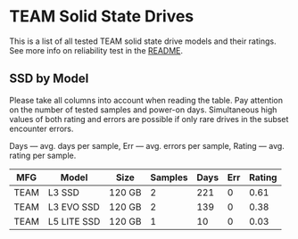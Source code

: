 TEAM Solid State Drives
=======================

This is a list of all tested TEAM solid state drive models and their ratings. See
more info on reliability test in the [README](https://github.com/linuxhw/SMART).

SSD by Model
------------

Please take all columns into account when reading the table. Pay attention on the
number of tested samples and power-on days. Simultaneous high values of both rating
and errors are possible if only rare drives in the subset encounter errors.

Days   — avg. days per sample,
Err    — avg. errors per sample,
Rating — avg. rating per sample.

| MFG       | Model              | Size   | Samples | Days  | Err   | Rating |
|-----------|--------------------|--------|---------|-------|-------|--------|
| TEAM      | L3 SSD             | 120 GB | 2       | 221   | 0     | 0.61   |
| TEAM      | L3 EVO SSD         | 120 GB | 2       | 139   | 0     | 0.38   |
| TEAM      | L5 LITE SSD        | 120 GB | 1       | 10    | 0     | 0.03   |
